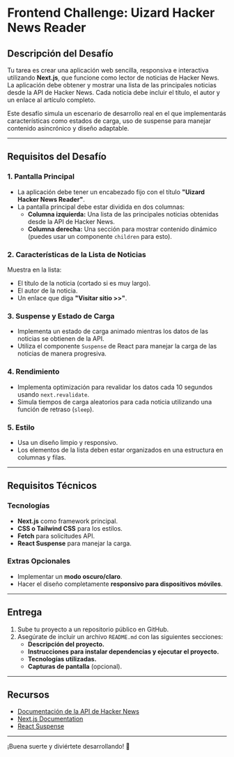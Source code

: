 # Frontend Challenge: Uizard Hacker News Reader  

## Descripción del Desafío  

Tu tarea es crear una aplicación web sencilla, responsiva e interactiva utilizando **Next.js**, que funcione como lector de noticias de Hacker News. La aplicación debe obtener y mostrar una lista de las principales noticias desde la API de Hacker News. Cada noticia debe incluir el título, el autor y un enlace al artículo completo.  

Este desafío simula un escenario de desarrollo real en el que implementarás características como estados de carga, uso de suspense para manejar contenido asincrónico y diseño adaptable.  

---

## Requisitos del Desafío  

### 1. Pantalla Principal  
- La aplicación debe tener un encabezado fijo con el título **"Uizard Hacker News Reader"**.  
- La pantalla principal debe estar dividida en dos columnas:  
  - **Columna izquierda:** Una lista de las principales noticias obtenidas desde la API de Hacker News.  
  - **Columna derecha:** Una sección para mostrar contenido dinámico (puedes usar un componente `children` para esto).  

### 2. Características de la Lista de Noticias  
Muestra en la lista:  
- El título de la noticia (cortado si es muy largo).  
- El autor de la noticia.  
- Un enlace que diga **"Visitar sitio >>"**.  

### 3. Suspense y Estado de Carga  
- Implementa un estado de carga animado mientras los datos de las noticias se obtienen de la API.  
- Utiliza el componente `Suspense` de React para manejar la carga de las noticias de manera progresiva.  

### 4. Rendimiento  
- Implementa optimización para revalidar los datos cada 10 segundos usando `next.revalidate`.  
- Simula tiempos de carga aleatorios para cada noticia utilizando una función de retraso (`sleep`).  

### 5. Estilo  
- Usa un diseño limpio y responsivo.  
- Los elementos de la lista deben estar organizados en una estructura en columnas y filas.  

---

## Requisitos Técnicos  

### Tecnologías  
- **Next.js** como framework principal.  
- **CSS o Tailwind CSS** para los estilos.  
- **Fetch** para solicitudes API.  
- **React Suspense** para manejar la carga.  

### Extras Opcionales  
- Implementar un **modo oscuro/claro**.  
- Hacer el diseño completamente **responsivo para dispositivos móviles**.  

---

## Entrega  

1. Sube tu proyecto a un repositorio público en GitHub.  
2. Asegúrate de incluir un archivo `README.md` con las siguientes secciones:  
   - **Descripción del proyecto.**  
   - **Instrucciones para instalar dependencias y ejecutar el proyecto.**  
   - **Tecnologías utilizadas.**  
   - **Capturas de pantalla** (opcional).  

---

## Recursos  

- [Documentación de la API de Hacker News](https://github.com/HackerNews/API)  
- [Next.js Documentation](https://nextjs.org/docs)  
- [React Suspense](https://react.dev/reference/react/Suspense)  

---

¡Buena suerte y diviértete desarrollando! 🚀
